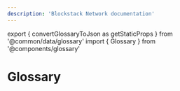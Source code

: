 ```yaml
---
description: 'Blockstack Network documentation'
---
```


export { convertGlossaryToJson as getStaticProps } from '@common/data/glossary'
import { Glossary } from '@components/glossary'

# Glossary

<Glossary data={props.glossary} />

<!-- <table class="uk-table uk-table-large uk-table-striped"> -->
<!-- {% for member in site.data.glossary %} -->
<!-- <tr> -->
<!--     <th>{{ member.Term }}</th> -->
<!--     <td>{{ member.Definition }}</td> -->
<!-- </tr> -->
<!-- {% endfor %} -->
<!-- </table> -->
